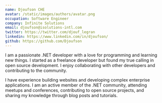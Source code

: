 ```yaml
---
name: Djoufson CHE
avatar: /static/images/authors/avatar.png
occupation: Software Engineer
company: Infinite Solutions
email: djoufson@isolutions-intl.com
twitter: https://twitter.com/djouf_legran
linkedin: https://www.linkedin.com/in/djoufson/
github: https://github.com/Djoufson
---
```


I am a passionate .NET developer with a love for programming and learning new things. I started as a freelance developer but found my true calling in open source development. I enjoy collaborating with other developers and contributing to the community.

I have experience building websites and developing complex enterprise applications. I am an active member of the .NET community, attending meetups and conferences, contributing to open source projects, and sharing my knowledge through blog posts and tutorials.
